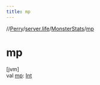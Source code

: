 ```yaml
---
title: mp
---
```

//[Perry](../../../index.html)/[server.life](../index.html)/[MonsterStats](index.html)/[mp](mp.html)



# mp



[jvm]\
val [mp](mp.html): [Int](https://kotlinlang.org/api/latest/jvm/stdlib/kotlin/-int/index.html)




